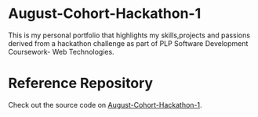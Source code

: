 # August-Cohort-Hackathon-1

This is my personal portfolio that highlights my skills,projects and passions derived from a hackathon challenge as part of PLP Software Development Coursework- Web Technologies.

# Reference Repository
Check out the source code on [August-Cohort-Hackathon-1](https://github.com/MuriithiEric/August-Cohort-Hackathon-1 ).
